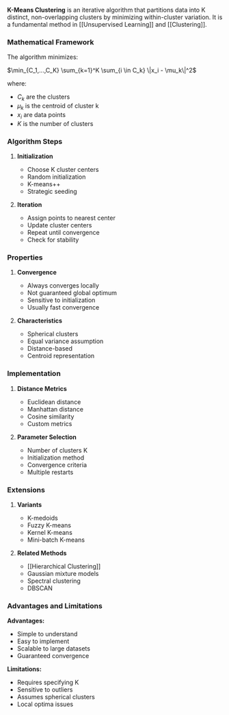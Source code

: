 **K-Means Clustering** is an iterative algorithm that partitions data into K distinct, non-overlapping clusters by minimizing within-cluster variation. It is a fundamental method in [[Unsupervised Learning]] and [[Clustering]].

### Mathematical Framework
The algorithm minimizes:

$\min_{C_1,...,C_K} \sum_{k=1}^K \sum_{i \in C_k} \|x_i - \mu_k\|^2$

where:
- $C_k$ are the clusters
- $\mu_k$ is the centroid of cluster k
- $x_i$ are data points
- $K$ is the number of clusters

### Algorithm Steps
1. **Initialization**
   - Choose K cluster centers
   - Random initialization
   - K-means++
   - Strategic seeding

2. **Iteration**
   - Assign points to nearest center
   - Update cluster centers
   - Repeat until convergence
   - Check for stability

### Properties
1. **Convergence**
   - Always converges locally
   - Not guaranteed global optimum
   - Sensitive to initialization
   - Usually fast convergence

2. **Characteristics**
   - Spherical clusters
   - Equal variance assumption
   - Distance-based
   - Centroid representation

### Implementation
1. **Distance Metrics**
   - Euclidean distance
   - Manhattan distance
   - Cosine similarity
   - Custom metrics

2. **Parameter Selection**
   - Number of clusters K
   - Initialization method
   - Convergence criteria
   - Multiple restarts

### Extensions
1. **Variants**
   - K-medoids
   - Fuzzy K-means
   - Kernel K-means
   - Mini-batch K-means

2. **Related Methods**
   - [[Hierarchical Clustering]]
   - Gaussian mixture models
   - Spectral clustering
   - DBSCAN

### Advantages and Limitations
**Advantages:**
- Simple to understand
- Easy to implement
- Scalable to large datasets
- Guaranteed convergence

**Limitations:**
- Requires specifying K
- Sensitive to outliers
- Assumes spherical clusters
- Local optima issues
